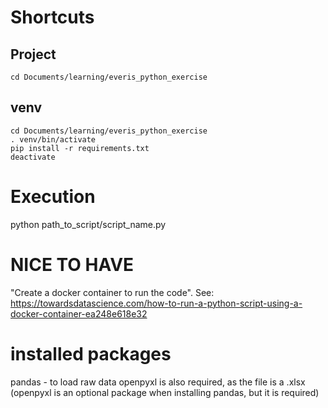 # Shortcuts
## Project
```
cd Documents/learning/everis_python_exercise
```
## venv
```
cd Documents/learning/everis_python_exercise
. venv/bin/activate
pip install -r requirements.txt
deactivate
```

# Execution
python path_to_script/script_name.py

# NICE TO HAVE
"Create a docker container to run the code".
See:
https://towardsdatascience.com/how-to-run-a-python-script-using-a-docker-container-ea248e618e32


# installed packages
pandas - to load raw data
openpyxl is also required, as the file is a .xlsx (openpyxl is an optional package when installing pandas, but it is required)